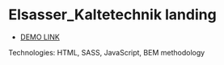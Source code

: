 # Elsasser_Kaltetechnik landing

- [DEMO LINK](https://grygoriy-shytikov.github.io/elsasser_kaltetechnik/)

Technologies: HTML, SASS, JavaScript, BEM methodology
